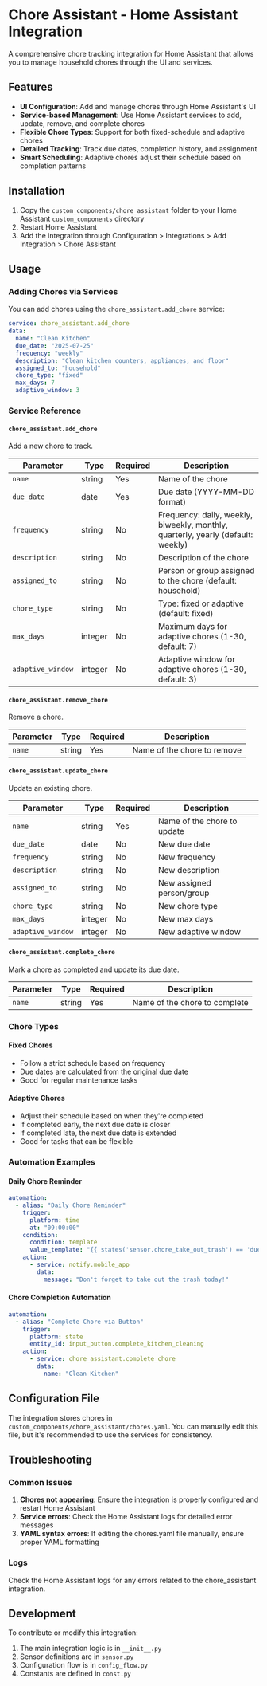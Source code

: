# Chore Assistant - Home Assistant Integration

A comprehensive chore tracking integration for Home Assistant that allows you to manage household chores through the UI and services.

## Features

- **UI Configuration**: Add and manage chores through Home Assistant's UI
- **Service-based Management**: Use Home Assistant services to add, update, remove, and complete chores
- **Flexible Chore Types**: Support for both fixed-schedule and adaptive chores
- **Detailed Tracking**: Track due dates, completion history, and assignment
- **Smart Scheduling**: Adaptive chores adjust their schedule based on completion patterns

## Installation

1. Copy the `custom_components/chore_assistant` folder to your Home Assistant `custom_components` directory
2. Restart Home Assistant
3. Add the integration through Configuration > Integrations > Add Integration > Chore Assistant

## Usage

### Adding Chores via Services

You can add chores using the `chore_assistant.add_chore` service:

```yaml
service: chore_assistant.add_chore
data:
  name: "Clean Kitchen"
  due_date: "2025-07-25"
  frequency: "weekly"
  description: "Clean kitchen counters, appliances, and floor"
  assigned_to: "household"
  chore_type: "fixed"
  max_days: 7
  adaptive_window: 3
```

### Service Reference

#### `chore_assistant.add_chore`
Add a new chore to track.

| Parameter         | Type    | Required | Description                                                                      |
| ----------------- | ------- | -------- | -------------------------------------------------------------------------------- |
| `name`            | string  | Yes      | Name of the chore                                                                |
| `due_date`        | date    | Yes      | Due date (YYYY-MM-DD format)                                                     |
| `frequency`       | string  | No       | Frequency: daily, weekly, biweekly, monthly, quarterly, yearly (default: weekly) |
| `description`     | string  | No       | Description of the chore                                                         |
| `assigned_to`     | string  | No       | Person or group assigned to the chore (default: household)                       |
| `chore_type`      | string  | No       | Type: fixed or adaptive (default: fixed)                                         |
| `max_days`        | integer | No       | Maximum days for adaptive chores (1-30, default: 7)                              |
| `adaptive_window` | integer | No       | Adaptive window for adaptive chores (1-30, default: 3)                           |

#### `chore_assistant.remove_chore`
Remove a chore.

| Parameter | Type   | Required | Description                 |
| --------- | ------ | -------- | --------------------------- |
| `name`    | string | Yes      | Name of the chore to remove |

#### `chore_assistant.update_chore`
Update an existing chore.

| Parameter         | Type    | Required | Description                 |
| ----------------- | ------- | -------- | --------------------------- |
| `name`            | string  | Yes      | Name of the chore to update |
| `due_date`        | date    | No       | New due date                |
| `frequency`       | string  | No       | New frequency               |
| `description`     | string  | No       | New description             |
| `assigned_to`     | string  | No       | New assigned person/group   |
| `chore_type`      | string  | No       | New chore type              |
| `max_days`        | integer | No       | New max days                |
| `adaptive_window` | integer | No       | New adaptive window         |

#### `chore_assistant.complete_chore`
Mark a chore as completed and update its due date.

| Parameter | Type   | Required | Description                   |
| --------- | ------ | -------- | ----------------------------- |
| `name`    | string | Yes      | Name of the chore to complete |

### Chore Types

#### Fixed Chores
- Follow a strict schedule based on frequency
- Due dates are calculated from the original due date
- Good for regular maintenance tasks

#### Adaptive Chores
- Adjust their schedule based on when they're completed
- If completed early, the next due date is closer
- If completed late, the next due date is extended
- Good for tasks that can be flexible

### Automation Examples

#### Daily Chore Reminder
```yaml
automation:
  - alias: "Daily Chore Reminder"
    trigger:
      platform: time
      at: "09:00:00"
    condition:
      condition: template
      value_template: "{{ states('sensor.chore_take_out_trash') == 'due' }}"
    action:
      - service: notify.mobile_app
        data:
          message: "Don't forget to take out the trash today!"
```

#### Chore Completion Automation
```yaml
automation:
  - alias: "Complete Chore via Button"
    trigger:
      platform: state
      entity_id: input_button.complete_kitchen_cleaning
    action:
      - service: chore_assistant.complete_chore
        data:
          name: "Clean Kitchen"
```

## Configuration File

The integration stores chores in `custom_components/chore_assistant/chores.yaml`. You can manually edit this file, but it's recommended to use the services for consistency.

## Troubleshooting

### Common Issues

1. **Chores not appearing**: Ensure the integration is properly configured and restart Home Assistant
2. **Service errors**: Check the Home Assistant logs for detailed error messages
3. **YAML syntax errors**: If editing the chores.yaml file manually, ensure proper YAML formatting

### Logs
Check the Home Assistant logs for any errors related to the chore_assistant integration.

## Development

To contribute or modify this integration:

1. The main integration logic is in `__init__.py`
2. Sensor definitions are in `sensor.py`
3. Configuration flow is in `config_flow.py`
4. Constants are defined in `const.py`
